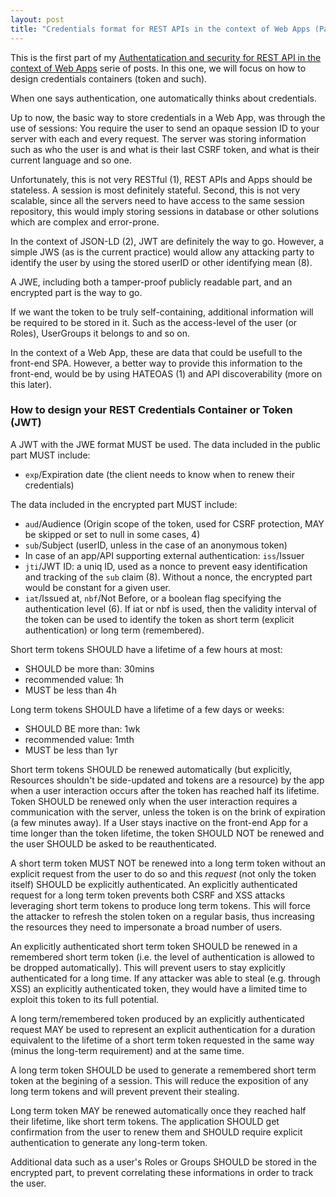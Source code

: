 ```yaml
---
layout: post
title: "Credentials format for REST APIs in the context of Web Apps (Part 1)"
---
```


This is the first part of my [Authentatication and security for REST API in the
context of Web Apps](/2017/04/22/REST-APIs-authentication-and-security.html)
serie of posts. In this one, we will focus on how to design credentials
containers (token and such).

When one says authentication, one automatically thinks about credentials.

Up to now, the basic way to store credentials in a Web App, was through the use
of sessions: You require the user to send an opaque session ID to your server
with each and every request.  The server was storing information such as who the
user is and what is their last CSRF token, and what is their current language
and so one.

Unfortunately, this is not very RESTful (1), REST APIs and Apps should be
stateless.  A session is most definitely stateful.  Second, this is not very
scalable, since all the servers need to have access to the same session
repository, this would imply storing sessions in database or other solutions
which are complex and error-prone.

In the context of JSON-LD (2), JWT are definitely the way to go. However, a
simple JWS (as is the current practice) would allow any attacking party to
identify the user by using the stored userID or other identifying mean (8).

A JWE, including both a tamper-proof publicly readable part, and an encrypted
part is the way to go.

If we want the token to be truly self-containing, additional information will be
required to be stored in it. Such as the access-level of the user (or Roles),
UserGroups it belongs to and so on.

In the context of a Web App, these are data that could be usefull to the
front-end SPA. However, a better way to provide this information to the
front-end, would be by using HATEOAS (1) and API discoverability (more on this
later).

### How to design your REST Credentials Container or Token (JWT)

A JWT with the JWE format MUST be used. The data included in the public part
MUST include:
* `exp`/Expiration date (the client needs to know when to renew their
  credentials)

The data included in the encrypted part MUST include:
* `aud`/Audience (Origin scope of the token, used for CSRF protection, MAY be
  skipped or set to null in some cases, 4)
* `sub`/Subject (userID, unless in the case of an anonymous token)
* In case of an app/API supporting external authentication: `iss`/Issuer
* `jti`/JWT ID: a uniq ID, used as a nonce to prevent easy identification and
  tracking of the `sub` claim (8). Without a nonce, the encrypted part would be
  constant for a given user.
* `iat`/Issued at, `nbf`/Not Before, or a boolean flag specifying the
  authentication level (6). If iat or nbf is used, then the validity interval of
  the token can be used to identify the token as short term (explicit
  authentication) or long term (remembered).

Short term tokens SHOULD have a lifetime of a few hours at most:
* SHOULD be more than: 30mins
* recommended value: 1h
* MUST be less than 4h

Long term tokens SHOULD have a lifetime of a few days or weeks:
* SHOULD BE more than: 1wk
* recommended value: 1mth
* MUST be less than 1yr

Short term tokens SHOULD be renewed automatically (but explicitly, Resources
shouldn't be side-updated and tokens are a resource) by the app when a user
interaction occurs after the token has reached half its lifetime.  Token SHOULD
be renewed only when the user interaction requires a communication with the
server, unless the token is on the brink of expiration (a few minutes away).  If
a User stays inactive on the front-end App for a time longer than the token
lifetime, the token SHOULD NOT be renewed and the user SHOULD be asked to be
reauthenticated.

A short term token MUST NOT be renewed into a long term token without an
explicit request from the user to do so and this _request_ (not only the token
itself) SHOULD be explicitly authenticated.  An explicitly authenticated request
for a long term token prevents both CSRF and XSS attacks leveraging short term
tokens to produce long term tokens. This will force the attacker to refresh the
stolen token on a regular basis, thus increasing the resources they need to
impersonate a broad number of users.

An explicitly authenticated short term token SHOULD be renewed in a remembered
short term token (i.e. the level of authentication is allowed to be dropped
automatically). This will prevent users to stay explicitly authenticated for a
long time. If any attacker was able to steal (e.g. through XSS) an explicitly
authenticated token, they would have a limited time to exploit this token to its
full potential.

A long term/remembered token produced by an explicitly authenticated request MAY
be used to represent an explicit authentication for a duration equivalent to the
lifetime of a short term token requested in the same way (minus the long-term
requirement) and at the same time.

A long term token SHOULD be used to generate a remembered short term token at
the begining of a session.  This will reduce the exposition of any long term
tokens and will prevent prevent their stealing.

Long term token MAY be renewed automatically once they reached half their
lifetime, like short term tokens.  The application SHOULD get confirmation from
the user to renew them and SHOULD require explicit authentication to generate
any long-term token.

Additional data such as a user's Roles or Groups SHOULD be stored in the
encrypted part, to prevent correlating these informations in order to track the
user.
